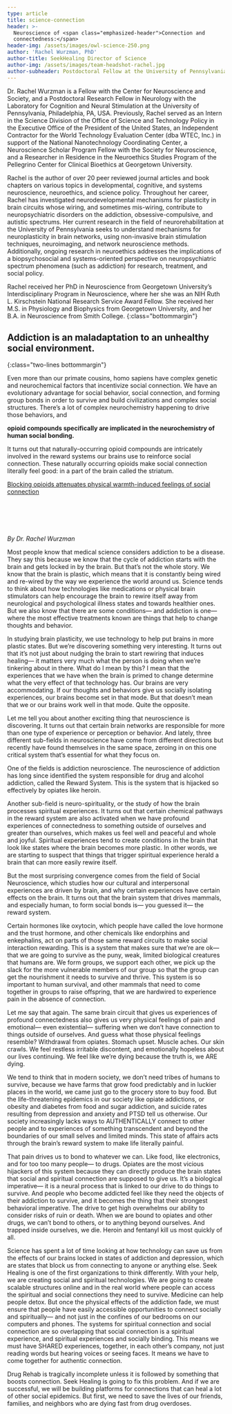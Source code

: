 ```yaml
---
type: article
title: science-connection
header: >-
  Neuroscience of <span class="emphasized-header">Connection and
  connectedness:</span>
header-img: /assets/images/owl-science-250.png
author: 'Rachel Wurzman, PhD'
author-title: SeekHealing Director of Science
author-img: /assets/images/team-headshot-rachel.jpg
author-subheader: Postdoctoral Fellow at the University of Pennsylvania
---
```


Dr. Rachel Wurzman is a Fellow with the Center for Neuroscience and Society, and a Postdoctoral Research Fellow in Neurology with the Laboratory for Cognition and Neural Stimulation at the University of Pennsylvania, Philadelphia, PA, USA. Previously, Rachel served as an Intern in the Science Division of the Office of Science and Technology Policy in the Executive Office of the President of the United States, an Independent Contractor for the World Technology Evaluation Center (dba WTEC, Inc.) in support of the National Nanotechnology Coordinating Center, a Neuroscience Scholar Program Fellow with the Society for Neuroscience, and a Researcher in Residence in the Neuroethics Studies Program of the Pellegrino Center for Clinical Bioethics at Georgetown University.

Rachel is the author of over 20 peer reviewed journal articles and book chapters on various topics in developmental, cognitive, and systems neuroscience, neuroethics, and science policy. Throughout her career, Rachel has investigated neurodevelopmental mechanisms for plasticity in brain circuits whose wiring, and sometimes mis-wiring, contribute to neuropsychiatric disorders on the addiction, obsessive-compulsive, and autistic spectrums. Her current research in the field of neurorehabilitation at the University of Pennsylvania seeks to understand mechanisms for neuroplasticity in brain networks, using non-invasive brain stimulation techniques, neuroimaging, and network neuroscience methods. Additionally, ongoing research in neuroethics addresses the implications of a biopsychosocial and systems-oriented perspective on neuropsychiatric spectrum phenomena (such as addiction) for research, treatment, and social policy.

Rachel received her PhD in Neuroscience from Georgetown University’s Interdisciplinary Program in Neuroscience, where her she was an NIH Ruth L. Kirschstein National Research Service Award Fellow. She received her M.S. in Physiology and Biophysics from Georgetown University, and her B.A. in Neuroscience from Smith College.
{:class="bottommargin"}

## Addiction is an maladaptation to an unhealthy social environment.
{:class="two-lines bottommargin"}

Even more than our primate cousins, homo sapiens have complex genetic and neurochemical factors that incentivize social connection. We have an evolutionary advantage for social behavior, social connection, and forming group bonds in order to survive and build civilizations and complex social structures. There’s a lot of complex neurochemistry happening to drive those behaviors, and

**opioid compounds specifically are implicated in the neurochemistry of human social bonding.**

It turns out that naturally-occurring opioid compounds are intricately involved in the reward systems our brains use to reinforce social connection. These naturally occurring opioids make social connection literally feel good: in a part of the brain called the striatum.

[Blocking opioids attenuates physical warmth-induced feelings of social connection](http://psycnet.apa.org/record/2015-27044-001)

# &nbsp;

*By Dr. Rachel Wurzman*

Most people know that medical science considers addiction to be a disease. They say this because we know that the cycle of addiction starts with the brain and gets locked in by the brain. But that’s not the whole story. We know that the brain is plastic, which means that it is constantly being wired and re-wired by the way we experience the world around us. Science tends to think about how technologies like medications or physical brain stimulators can help encourage the brain to rewire itself away from neurological and psychological illness states and towards healthier ones. But we also know that there are some conditions— and addiction is one— where the most effective treatments known are things that help to change thoughts and behavior.

In studying brain plasticity, we use technology to help put brains in more plastic states. But we’re discovering something very interesting. It turns out that it’s not just about nudging the brain to start rewiring that induces healing— it matters very much what the person is doing when we’re tinkering about in there. What do I mean by this? I mean that the experiences that we have when the brain is primed to change determine what the very effect of that technology has. Our brains are very accommodating. If our thoughts and behaviors give us socially isolating experiences, our brains become set in that mode. But that doesn’t mean that we or our brains work well in that mode. Quite the opposite.

Let me tell you about another exciting thing that neuroscience is discovering. It turns out that certain brain networks are responsible for more than one type of experience or perception or behavior. And lately, three different sub-fields in neuroscience have come from different directions but recently have found themselves in the same space, zeroing in on this one critical system that’s essential for what they focus on.

One of the fields is addiction neuroscience. The neuroscience of addiction has long since identified the system responsible for drug and alcohol addiction, called the Reward System. This is the system that is hijacked so effectively by opiates like heroin.

Another sub-field is neuro-spirituality, or the study of how the brain processes spiritual experiences. It turns out that certain chemical pathways in the reward system are also activated when we have profound experiences of connectedness to something outside of ourselves and greater than ourselves, which makes us feel well and peaceful and whole and joyful. Spiritual experiences tend to create conditions in the brain that look like states where the brain becomes more plastic. In other words, we are starting to suspect that things that trigger spiritual experience herald a brain that can more easily rewire itself.

But the most surprising convergence comes from the field of Social Neuroscience, which studies how our cultural and interpersonal experiences are driven by brain, and why certain experiences have certain effects on the brain. It turns out that the brain system that drives mammals, and especially human, to form social bonds is— you guessed it— the reward system.

Certain hormones like oxytocin, which people have called the love hormone and the trust hormone, and other chemicals like endorphins and enkephalins, act on parts of those same reward circuits to make social interaction rewarding. This is a system that makes sure that we’re are ok— that we are going to survive as the puny, weak, limited biological creatures that humans are. We form groups, we support each other, we pick up the slack for the more vulnerable members of our group so that the group can get the nourishment it needs to survive and thrive. This system is so important to human survival, and other mammals that need to come together in groups to raise offspring, that we are hardwired to experience pain in the absence of connection.

Let me say that again. The same brain circuit that gives us experiences of profound connectedness also gives us very physical feelings of pain and emotional— even existential— suffering when we don’t have connection to things outside of ourselves. And guess what those physical feelings resemble? Withdrawal from opiates. Stomach upset. Muscle aches. Our skin crawls. We feel restless irritable discontent, and emotionally hopeless about our lives continuing. We feel like we’re dying because the truth is, we ARE dying.

We tend to think that in modern society, we don’t need tribes of humans to survive, because we have farms that grow food predictably and in luckier places in the world, we came just go to the grocery store to buy food. But the life-threatening epidemics in our society like opiate addictions, or obesity and diabetes from food and sugar addiction, and suicide rates resulting from depression and anxiety and PTSD tell us otherwise. Our society increasingly lacks ways to AUTHENTICALLY connect to other people and to experiences of something transcendent and beyond the boundaries of our small selves and limited minds. This state of affairs acts through the brain’s reward system to make life literally painful.

That pain drives us to bond to whatever we can. Like food, like electronics, and for too too many people— to drugs. Opiates are the most vicious hijackers of this system because they can directly produce the brain states that social and spiritual connection are supposed to give us. It’s a biological imperative— it is a neural process that is linked to our drive to do things to survive. And people who become addicted feel like they need the objects of their addiction to survive, and it becomes the thing that their strongest behavioral imperative. The drive to get high overwhelms our ability to consider risks of ruin or death. When we are bound to opiates and other drugs, we can’t bond to others, or to anything beyond ourselves. And trapped inside ourselves, we die. Heroin and fentanyl kill us most quickly of all.

Science has spent a lot of time looking at how technology can save us from the effects of our brains locked in states of addiction and depression, which are states that block us from connecting to anyone or anything else. Seek Healing is one of the first organizations to think differently. With your help, we are creating social and spiritual technologies. We are going to create scalable structures online and in the real world where people can access the spiritual and social connections they need to survive. Medicine can help people detox. But once the physical effects of the addiction fade, we must ensure that people have easily accessible opportunities to connect socially and spiritually— and not just in the confines of our bedrooms on our computers and phones. The systems for spiritual connection and social connection are so overlapping that social connection is a spiritual experience, and spiritual experiences and socially binding. This means we must have SHARED experiences, together, in each other’s company, not just reading words but hearing voices or seeing faces. It means we have to come together for authentic connection.

Drug Rehab is tragically incomplete unless it is followed by something that boosts connection. Seek Healing is going to fix this problem. And if we are successful, we will be building platforms for connections that can heal a lot of other social epidemics. But first, we need to save the lives of our friends, families, and neighbors who are dying fast from drug overdoses.
